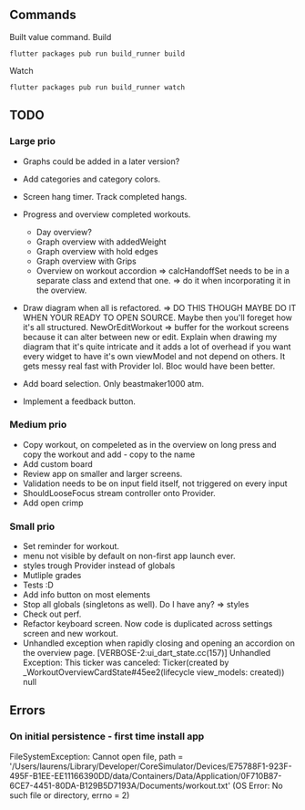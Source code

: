 ## Commands
Built value command.
Build
```
flutter packages pub run build_runner build
```
Watch
```
flutter packages pub run build_runner watch
```

## TODO
### Large prio

- Graphs could be added in a later version?
- Add categories and category colors.

- Screen hang timer.
  Track completed hangs.

- Progress and overview completed workouts.
  - Day overview?
  - Graph overview with addedWeight
  - Graph overview with hold edges
  - Graph overview with Grips
  - Overview on workout accordion => calcHandoffSet needs to be in a separate class and extend that one. => do it when incorporating it in the overview. 
- Draw diagram when all is refactored. => DO THIS THOUGH MAYBE DO IT WHEN YOUR READY TO OPEN SOURCE.
  Maybe then you'll foreget how it's all structured. NewOrEditWorkout => buffer for the workout screens because it can alter between new or edit.
  Explain when drawing my diagram that it's quite intricate and it adds a lot of overhead
  if you want every widget to have it's own viewModel and not depend on others.
  It gets messy real fast with Provider lol.
  Bloc would have been better.
- Add board selection. Only beastmaker1000 atm.
- Implement a feedback button.

### Medium prio

- Copy workout, on compeleted as in the overview on long press and copy the workout and add - copy to the name
- Add custom board
- Review app on smaller and larger screens.
- Validation needs to be on input field itself, not triggered on every input
- ShouldLooseFocus stream controller onto Provider.
- Add open crimp

### Small prio

- Set reminder for workout.
- menu not visible by default on non-first app launch ever.
- styles trough Provider instead of globals
- Mutliple grades
- Tests :D
- Add info button on most elements
- Stop all globals (singletons as well). Do I have any? => styles
- Check out perf.
- Refactor keyboard screen. Now code is duplicated across settings screen and new workout.
- Unhandled exception when rapidly closing and opening an accordion on the overview page.
  [VERBOSE-2:ui_dart_state.cc(157)] Unhandled Exception: This ticker was canceled: Ticker(created by _WorkoutOverviewCardState#45ee2(lifecycle view_models: created))
  null
  
  
  
## Errors

### On initial persistence - first time install app
FileSystemException: Cannot open file, path = '/Users/laurens/Library/Developer/CoreSimulator/Devices/E75788F1-923F-495F-B1EE-EE11166390DD/data/Containers/Data/Application/0F710B87-6CE7-4451-80DA-B129B5D7193A/Documents/workout.txt' (OS Error: No such file or directory, errno = 2)
